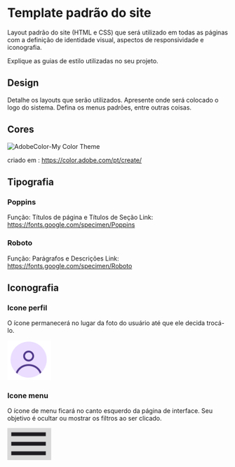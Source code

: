 # Template padrão do site

Layout padrão do site (HTML e CSS) que será utilizado em todas as páginas com a definição de identidade visual, aspectos de responsividade e iconografia.

Explique as guias de estilo utilizadas no seu projeto.

## Design

Detalhe os layouts que serão utilizados. Apresente onde será colocado o logo do sistema. Defina os menus padrões, entre outras coisas.


## Cores

![AdobeColor-My Color Theme](https://github.com/user-attachments/assets/8f370ee3-8444-4cb8-aeb5-4f197c6c6ff4)

criado em : https://color.adobe.com/pt/create/



## Tipografia

### Poppins
Função: Títulos de página e Títulos de Seção
Link: https://fonts.google.com/specimen/Poppins

### Roboto
Função: Parágrafos e Descrições
Link: https://fonts.google.com/specimen/Roboto


## Iconografia

### Icone perfil

O ícone permanecerá no lugar da foto do usuário até que ele decida trocá-lo.

<img src="./img/img_docs/iconeUsuario.png" alt="home" width="100"/>

### Icone menu

O ícone de menu ficará no canto esquerdo da página de interface. Seu objetivo é ocultar ou mostrar os filtros ao ser clicado.

<img src="./img/img_docs/iconeBarra.png" alt="home" width="100"/>
